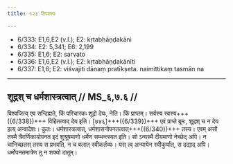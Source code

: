 ```yaml
---
title: १२३ टिप्पणयः

---
```

- 6/333: E1,6,E2 (v.l.); E2: kṛtabhāṇḍakāni
- 6/334: E2: 5,341; E6: 2,199
- 6/335: E1,6; E2: sarvato
- 6/336: E1,6,E2 (v.l.); E2: kṛtabhāṇḍakānīti
- 6/337: E1,6; E2: viśvajiti dānaṃ pratīkṣeta. naimittikaṃ tasmān na

____________________________________________


## शूद्रश् च धर्मशास्त्रत्वात् // MS_६,७.६ //

विश्वजित्य् एव सन्दिह्यते, किं परिचारकः शूद्रो देयः, नेति। किं प्राप्तम्। सर्वस्य स्वस्य+++({6/338})+++ विहितत्वाद् देय इति। [७४६]+++({6/339})+++ एवं प्राप्ते ब्रूमः, शूद्रश् च न देय इत्य् अन्वादेशः। कुतः। धर्मशास्त्रत्वात्, धर्मशासनोपनतत्वात्+++({6/340})+++ तस्य। एवम् असौ तस्मै त्रैवर्णिकायोपनत इदं शुश्रूषमाणो धर्मेण सम्भन्त्स्यत इति। सो ऽन्यस्मै दीयमाणो नेच्छेद् अपि। न चानिच्छतस् तस्य स प्रभवति, न च बलात् स्वीकर्तव्यः। यस् त्व् अन्यायेन स्वीकुर्यात्, स दद्याद् अपि। धर्मोपनतमात्रेण तु न शक्यो दातुम्।